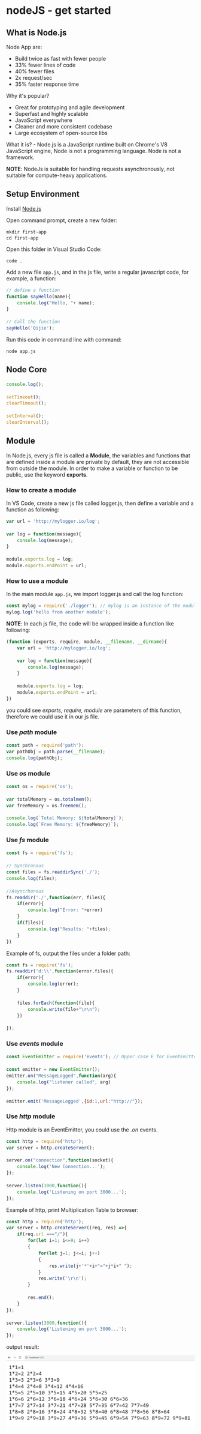 # nodeJS - get started

## What is Node.js

Node App are:

- Build twice as fast with fewer people
- 33% fewer lines of code
- 40% fewer files
- 2x request/sec
- 35% faster response time

Why it's popular?

- Great for prototyping and agile development
- Superfast and highly scalable
- JavaScript everywhere
- Cleaner and more consistent codebase
- Large ecosystem of open-source libs

What it is? - Node.js is a JavaScript runtime built on Chrome's V8 JavaScript engine, Node is not a programming language. Node is not a framework.

**NOTE**: NodeJs is suitable for handling requests asynchronously, not suitable for compute-heavy applications.

## Setup Environment

Install [Node.js](https://nodejs.org/)

Open command prompt, create a new folder:

```commandline
mkdir first-app
cd first-app
```

Open this folder in Visual Studio Code:

```
code .
```

Add a new file `app.js`, and in the js file, write a regular javascript code, for example, a function:

```javascript
// define a function
function sayHello(name){
    console.log("Hello, "+ name);
}

// Call the function
sayHello('Qijie');
```

Run this code in command line with command:

```
node app.js
```

## Node Core

```js
console.log();

setTimeout();
clearTimeout();

setInterval();
clearInterval();

```

## Module

In Node.js, every js file is called a **Module**, the variables and functions that are defined inside a module are private by default, they are not accessible from outside the module. In order to make a variable or function to be public, use the keyword **exports**.

### How to create a module

In VS Code, create a new js file called logger.js, then define a variable and a function as following:

```javascript
var url = 'http://mylogger.io/log';

var log = function(message){
    console.log(message);
}

module.exports.log = log;
module.exports.endPoint = url;
```

### How to use a module

In the main module `app.js`, we import logger.js and call the log function:

```javascript
const mylog = require('./logger'); // mylog is an instance of the module, use mylog.xx to use the functions and variables
mylog.log('hello from another module');
```

**NOTE**: In each js file, the code will be wrapped inside a function like following:

```javascript
(function (exports, require, module, __filename, __dirname){
    var url = 'http://mylogger.io/log';

    var log = function(message){
        console.log(message);
    }

    module.exports.log = log;
    module.exports.endPoint = url;
})
```

you could see *exports, require, module* are parameters of this function, therefore we could use it in our js file.

### Use *path* module

```javascript
const path = require('path');
var pathObj = path.parse(__filename);
console.log(pathObj);
```

### Use *os* module

```javascript
const os = require('os');

var totalMemory = os.totalmem();
var freeMemory = os.freemem();

console.log(`Total Memory: ${totalMemory}`);
console.log(`Free Memory: ${freeMemory}`);
```

### Use *fs* module

```javascript
const fs = require('fs');

// Synchronous
const files = fs.readdirSync('./');
console.log(files);

//Asyncrhonous
fs.readdir('./',function(err, files){
    if(error){
        console.log("Error: "+error)
    }
    if(files){
        console.log("Results: "+files);
    }
})
```

Example of fs, output the files under a folder path:

```javascript
const fs = require('fs');
fs.readdir('d:\\',function(error,files){
   	if(error){
    	console.log(error);
	}        

    files.forEach(function(file){
        console.write(file+"\r\n");
    })
           
});
```

### Use *events* module

```javascript
const EventEmitter = require('events'); // Upper case E for EventEmitter, means this is a Class

const emitter = new EventEmitter();
emitter.on("MessageLogged",function(arg){
    console.log("listener called", arg)
});

emitter.emit('MessageLogged',{id:1,url:"http://"});
```

### Use *http* module

Http module is an EventEmitter, you could use the *.on* events.

```javascript
const http = require('http');
var server = http.createServer();

server.on("connection",function(socket){
    console.log('New Connection...');
});

server.listen(3000,function(){
    console.log('Listening on port 3000...');
});


```

Example of http, print Multiplication Table to browser:

```javascript
const http = require('http');
var server = http.createServer((req, res) =>{
    if(req.url ==="/"){
        for(let i=1; i<=9; i++)
        {
            for(let j=1; j<=i; j++)
            {
                res.write(j+'*'+i+"="+j*i+" ");
            }
            res.write('\r\n');
        }

        res.end();
    }
});

server.listen(3000,function(){
    console.log('Listening on port 3000...');
});
```

output result:

![multiply table ](/static/9multiply9table.PNG)



